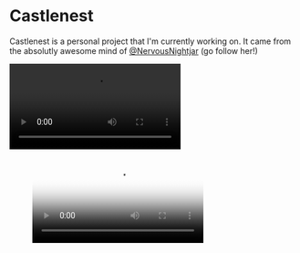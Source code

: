 # Castlenest

Castlenest is a personal project that I'm currently working on. It came from the absolutly awesome mind of [@NervousNightjar](https://twitter.com/nervousnightjar) (go follow her!)

![Here is the 1st trailer of the game](https://github.com/LouisViktorCeleyron/Portfolio/blob/master/Projects/Castlenest/Videos/Miniak.mp4)

<figure class="video_container">
  <video controls="true" allowfullscreen="true" poster="path/to/poster_image.png">
    <source src="Projects/Castlenest/Videos/Miniak.mp4" type="video/mp4">
  </video>
</figure>
